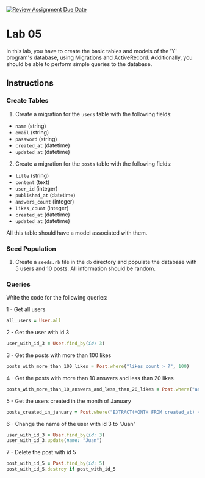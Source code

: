 [![Review Assignment Due Date](https://classroom.github.com/assets/deadline-readme-button-24ddc0f5d75046c5622901739e7c5dd533143b0c8e959d652212380cedb1ea36.svg)](https://classroom.github.com/a/do2w2qzx)
# Lab 05

In this lab, you have to create the basic tables and models of the 'Y' program's database, using Migrations and ActiveRecord. Additionally, you should be able to perform simple queries to the database.

## Instructions

### Create Tables

1. Create a migration for the `users` table with the following fields:

- `name` (string)
- `email` (string)
- `password` (string)
- `created_at` (datetime)
- `updated_at` (datetime)

2. Create a migration for the `posts` table with the following fields:

- `title` (string)
- `content` (text)
- `user_id` (integer)
- `published_at` (datetime)
- `answers_count` (integer)
- `likes_count` (integer)
- `created_at` (datetime)
- `updated_at` (datetime)

All this table should have a model associated with them.

### Seed Population

1. Create a `seeds.rb` file in the `db` directory and populate the database with 5 users and 10 posts. All information should be random.

### Queries

Write the code for the following queries:

1 - Get all users

```ruby
all_users = User.all
```

2 - Get the user with id 3

```ruby
user_with_id_3 = User.find_by(id: 3)
```

3 -  Get the posts with more than 100 likes

```ruby
posts_with_more_than_100_likes = Post.where("likes_count > ?", 100)
```

4 - Get the posts with more than 10 answers and less than 20 likes

```ruby
posts_with_more_than_10_answers_and_less_than_20_likes = Post.where("answers_count > ? AND likes_count < ?", 10, 20)
```

5 - Get the users created in the month of January

```ruby
posts_created_in_january = Post.where("EXTRACT(MONTH FROM created_at) = ?", 1)

```

6 - Change the name of the user with id 3 to "Juan"

```ruby
user_with_id_3 = User.find_by(id: 3)
user_with_id_3.update(name: "Juan")
```

7 - Delete the post with id 5

```ruby
post_with_id_5 = Post.find_by(id: 5)
post_with_id_5.destroy if post_with_id_5
```